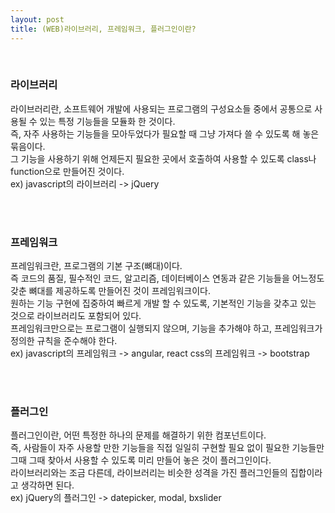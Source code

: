 ```yaml
---
layout: post
title: (WEB)라이브러리, 프레임워크, 플러그인이란?
---
```


<br>

### 라이브러리

라이브러리란, 소프트웨어 개발에 사용되는 프로그램의 구성요소들 중에서 공통으로 사용될 수 있는 특정 기능들을 모듈화 한 것이다.  
즉, 자주 사용하는 기능들을 모아두었다가 필요할 때 그냥 가져다 쓸 수 있도록 해 놓은 묶음이다.  
그 기능을 사용하기 위해 언제든지 필요한 곳에서 호출하여 사용할 수 있도록 class나 function으로 만들어진 것이다.
<br>
ex) javascript의 라이브러리 -> jQuery

<br>
<br>

### 프레임워크  

프레임워크란, 프로그램의 기본 구조(뼈대)이다.  
즉 코드의 품질, 필수적인 코드, 알고리즘, 데이터베이스 연동과 같은 기능들을 어느정도 갖춘 뼈대를 제공하도록 만들어진 것이 프레임워크이다.  
원하는 기능 구현에 집중하여 빠르게 개발 할 수 있도록, 기본적인 기능을 갖추고 있는 것으로 라이브러리도 포함되어 있다.  
프레임워크만으로는 프로그램이 실행되지 않으며, 기능을 추가해야 하고, 프레임워크가 정의한 규칙을 준수해야 한다.
<br>
ex) javascript의 프레임워크 -> angular, react
    css의 프레임워크 -> bootstrap
    
<br>
<br>

### 플러그인

플러그인이란, 어떤 특정한 하나의 문제를 해결하기 위한 컴포넌트이다.  
즉, 사람들이 자주 사용할 만한 기능들을 직접 일일히 구현할 필요 없이 필요한 기능들만 그때 그때 찾아서 사용할 수 있도록 미리 만들어 놓은 것이 플러그인이다.  
라이브러리와는 조금 다른데, 라이브러리는 비슷한 성격을 가진 플러그인들의 집합이라고 생각하면 된다.
<br>
ex) jQuery의 플러그인 -> datepicker, modal, bxslider


<br>
